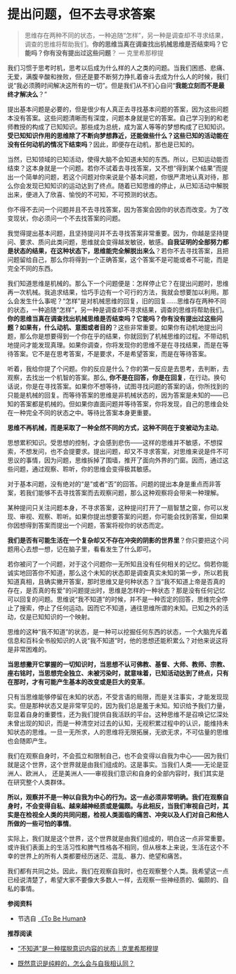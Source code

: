 # 提出问题，但不去寻求答案


> 思维存在两种不同的状态，一种追随“怎样”，另一种是调查却不寻求结果，调查的思维将帮助我们。**你的思维当真在调查找出机械思维是否结束吗？它能吗？你有没有提出过这些问题**？ — 克里希那穆提

我们习惯于思考时机，思考以后成为什么样的人之类的问题。当我们困惑、悲痛、无爱，满腹辛酸和挫败，但还是要不断努力挣扎着奋斗去成为什么人的时候，我们说“我必须腾时间解决这所有的一切”。但是我们从不扪心自问“**我能立刻而不是最终才解决么**？”

提出基本问题是必要的，但是很少有人真正去寻找基本问题的答案，因为这些问题本没有答案。这些问题清晰而有深度，问题本身就是它的答案。自己学习到的和老师教授的构成了已知知识。那些成为总统，成为富人等等的梦想构成了已知知识。**受已知知识作用的思维除了不断向梦想靠近，还能做些什么？这些已知的活动能在没有任何动机的情况下结束吗**？因此，即便存在动机，那也是已知的。

当然，已知领域的已知活动，使得大脑不会知道未知的东西。所以，已知运动能否结束？这本身就是一个问题。若你不试着去寻找答案，又不想“得到某个结果”而提出一个简单的问题，若这个问题对你来说是个基本问题，你很严肃地认真对待，那么你会发现已知知识的运动达到了终点。随着已知思维的停止，从已知活动中解脱出来，便进入了欣喜、愉悦的不可知，不可预测的状态。

你不得不去问一个问题并且不去寻找答案，因为答案会因你的状态而改变。为了改变现状，你必须问一个不去找答案的问题。

我觉得提出基本问题，且坚持提问并不去寻找答案非常重要。因为，你越是坚持提问、要求、质问此类问题，思维就会变得越发敏锐，敏感。**自我证明的全部努力都是状态的结果，在这种状态下，思维能完全解脱出来么**？若你不去寻找答案，且把问题留给自己，那么你将得到一个正确答案，这个答案不是可能或者不可能，而是完全不同的东西。

我们知道思维是机械的。那么下一个问题便是：怎样停止它？在提出问题时，思维再一次机械。我追求结果，恰巧手边有一个可行的方法，我就会想要加以利用。那么会发生什么事呢？“怎样”是对机械思维的回复，旧的回复……思维存在两种不同的状态，一种追随“怎样”，另一种是调查却不寻求结果，调查的思维将帮助我们。**你的思维当真在调查找出机械思维是否结束吗？它能吗？你有没有提出过这些问题？如果有，什么动机、意图或者目的**？这些非常重要。如果你有动机地提出问题，那么你是想要得到一个你在乎的结果，你就回到了机械思维的过程。不带动机地提问才能发现真理。如果你调查，你将发现你的思维不是在寻找结果，而是在等待答案。它不是在思考答案，不是要求，不是希望答案，而是在等待答案。

听着，我给你提了个问题。你的反应是什么？你的第一反应是去思考，去判断，去观察，去找出一个机智的答案。那么, **你不是在回答，你是在回复**，在行动。换句话说，你是在寻找答案。如果你不想等待，试图寻找问题的答案的话，你所找到的只能是机械的回复。而等待答案的思维是非机械状态的，因为答案是未知的——已知的答案都是机械的。但如果你直面问题并等待答案，你将发现，自己的思维会处在一种完全不同的状态之中。等待比答案本身更重要。

**思维不再机械，而是采取了一种全然不同的方式，这种不同在于变被动为主动**。

思想累积知识。受思想的控制，才会感到悲伤——这样的思维并不敏感，不想探索，不想发问，也不会提要求。提出问题，却又不寻求答案，对思维来说是件不可思议的事情，因为问题，思维拆掉了围墙，推开了面向外界的门窗。因而，通过这些问题，通过观察、聆听，你的思维会变得极其敏感。

对于基本问题，没有绝对的“是”或者“否”的回答。问题的提出本身是重点而非答案，若我们能够不去寻找答案而去观察问题，那么这种观察将会带来一种理解。

某种提问只关注问题本身，不寻求答案，这种提问打开了一扇智慧之窗，你可以发现、审视、观察、聆听。如果你提出想要答案的问题，你可能会找到答案，但如果你因想得到答案而提出一个问题，答案将视你的状态而定。

**我们是否有可能生活在一个复杂却又不存在冲突的阴影的世界里**？你只要把这个问题用心去想一想，记在脑子里，看看发生了什么即可。

若你被问了一个问题，对于这个问题你一无所知且没有任何相关的记忆。倘若你能诚实地回答你不知道，那么这个未知的状态即是调查真实未知的第一步，所以若我知道真相，且确实撇开答案，那时思维又是何种状态？当“我不知道上帝是否真的存在，是否真的有爱”的问题提出时，思维是怎样的一种状态？那是没有任何记忆可以回复的问题。思维说“我不知道”的时候，并不是一种否定的回答，思维完全停止了搜索，停止了任何运动。因而它不知道，通往思维所谓的未知。已知之外的活动，仅是已知知识的一个映射。

思维的这种“我不知道”的状态，是一种可以挖掘任何东西的状态，一个大脑充斥着信息和百科全书般知识的人说“我不知道”时，他的思想还能积累么？对他来说这将是非常困难的。

**当思想撇开它掌握的一切知识时，当思想不认可佛教、基督、大师、教师、宗教、座右铭时，当思想完全独立、未被污染时，就意味着，已知活动达到了终点，只有在那时，才有可能产生基本的改变或是巨大的变革**。

只有当思维能够停留在未知的状态，不受言语的局限，而是关注事实，才能发现现实。但是那种状态又是非常罕见的，因为我们总是羞于未知。知识给予我们力量，彰显着自身的重要性，还为我们提供自我活跃的平台。这种思维不是召唤记忆深处未曾出现的知识，而是一种清空对过去的认知，无视积累过程中的认识，能维持未知状态的思维。一旦一无所求，人的思维将无限拓展，无欲无求，不可估量的思维也会随即产生。

我们在观察自身时，不会孤立和限制自己，也不会变得以自我为中心——因为我们就是这个世界，这个世界就是由我们组成的。这是事实。当我们人类——无论是亚洲人、欧洲人， 还是美洲人——审视我们意识和自身的全部内容时，我们其实是在研究整个人类群体。

**所以，观察并不是一种以自我为中心的行为。这一点必须非常明确。我们在观察自身时，不会变得自私、越来越神经质或是偏颇。与此相反，当我们审视自己时，其实是在检视全人类的共同问题，检视人类面临的痛苦、冲突以及人们对自己和他人所做的一些可怕的事情**。

实际上，我们就是这个世界，这个世界就是由我们组成的，明白这一点非常重要。或许我们表面上的生活习性和脾气性格各不相同，但从根本上来说，生活在这个不幸的世界上的所有人类都要经历迷茫、混乱、暴力、绝望和痛苦。

我们都有共同之处。因此，我们在观察自我时，也在观察整个人类。我希望这一点已经说清楚了，希望大家不要像大多数人一样，去观察一些神经质的、偏颇的、自私的事情。

**参阅资料**

- 节选自 [《To Be Human》](https://mp.weixin.qq.com/s/Cr6-XstO23M32TFoy2nABA)

**推荐阅读**

- [“不知道”是一种摆脱意识内容的状态｜克里希那穆提](https://mp.weixin.qq.com/s/vxqgibdrQwZxdwcFpeJN_g)

- [既然意识是纯粹的，怎么会与自我相认同？](https://sureshn13.medium.com/why-awareness-identifies-with-ego-ff23d8109a9b)
